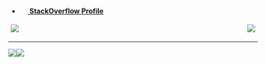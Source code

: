 - <a target="_blank" href="https://pt.stackoverflow.com/users/70554/13dev"><img src="https://upload.wikimedia.org/wikipedia/commons/thumb/e/ef/Stack_Overflow_icon.svg/768px-Stack_Overflow_icon.svg.png" width="15"/> **StackOverflow Profile**</a>


<div style="display: flex; justify-content:space-between">
  <img src="https://img.shields.io/badge/-%20?style=flat-square&logo=c%2B%2B&logoColor=white&color=00549e" style="margin:5px"/>
  <img src="https://img.shields.io/badge/-%20?style=flat-square&logo=html5&logoColor=white&color=e54c21" style="margin:5px"/>
</div>

---
<div align="center">

  <div style="display: flex; align-items: flex-start;">
    <img src="https://github-readme-stats.vercel.app/api?username=13dev&show_icons=true&include_all_commits=true&line_height=20&hide_border=true&theme=graywhite"/>
    <img src="https://github-readme-stats.vercel.app/api/top-langs/?username=13dev&layout=compact&theme=graywhite&hide_border=true" />
  </div>
</div>
